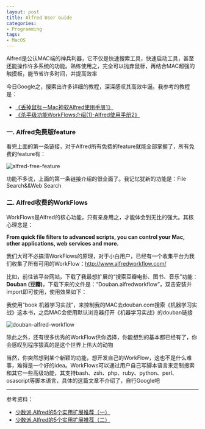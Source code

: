 ```yaml
---
layout: post
title: Alfred User Guide
categories:
- Programming
tags:
- MacOS
---
```


Alfred是公认MAC端的神兵利器，它不仅是快速搜索工具，快速启动工具，甚至还能操作许多系统的功能。熟练使用之，完全可以抛弃鼠标，再结合MAC超强的触摸板，能节省许多时间，并提高效率

今日Google之，搜索出许多详细的教程，深深感叹其高效牛逼。我参考的教程是：

- <a href="http://wellsnake.com/jekyll/update/2014/06/15/001/" target="_blank">《丢掉鼠标－Mac神软Alfred使用手册1》</a>
- <a href="http://wellsnake.com/jekyll/update/2014/08/16/001/" target="_blank">《杀手级功能WorkFlows介绍(1)-Alfred使用手册2》</a>

### 一. Alfred免费版feature

看完上面的第一条链接，对于Alfred所有免费的feature就能全部掌握了，所有免费的feature有：

![alfred-free-feature](http://7xl2fd.com1.z0.glb.clouddn.com/alfred-free-feature.png)

功能不多说，上面的第一条链接介绍的很全面了。我记忆犹新的功能是：File Search&&Web Search

### 二. Alfred收费的WorkFlows

WorkFlows是Alfred的核心功能，只有亲身用之，才能体会到无比的强大。其核心理念是：

**From quick file filters to advanced scripts, you can control your Mac, other applications, web services and more.**

我们大可不必搞清WorkFlows的原理，对于小白用户，已经有一个收集平台为我们收集了所有可用的WorkFlow：<a href="http://www.alfredworkflow.com/" target="_blank">http://www.alfredworkflow.com/</a>

比如，前往该平台网站，下载了我最想扩展的“搜索豆瓣电影、图书、音乐”功能：**Douban (豆瓣)**，下载下来的文件是：“Douban.alfredworkflow”，双击安装并import即可使用，使用效果如下：

我使用“book 机器学习实战”，来控制我的MAC去douban.com搜索《机器学习实战》这本书，之后MAC会使用默认浏览器打开《机器学习实战》的douban链接

![douban-alfred-workflow](http://7xl2fd.com1.z0.glb.clouddn.com/douban-alfred-workflow.png)

除此之外，还有很多优秀的WorkFlow供你选择，你能想到的基本都已经有了，你会感叹到程序猿真的是这个世界上伟大的动物

当然，你突然想到某个新颖的功能，想开发自己的WorkFlow，这也不是什么难事，难得是一个好的idea。WorkFlows可以通过用户自己写脚本语言来定制搜索和其它一些高级功能，其支持bash、zsh、php、ruby、python、perl、osascript等脚本语言，具体的这篇文章不介绍了，自行Google吧

---

参考资料：

- <a href="http://sspai.com/27854" target="_blank">少数派.Alfred的5个实用扩展推荐（一）</a>
- <a href="http://sspai.com/27929" target="_blank">少数派.Alfred的5个实用扩展推荐（二）</a>